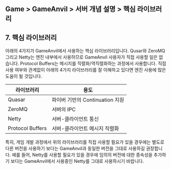 ## Game > GameAnvil > 서버 개념 설명 > 핵심 라이브러리

## 7. 핵심 라이브러리

아래의 4가지가 GameAnvil에서 사용하는 핵심 라이브러리입니다. Qusar와 ZeroMQ 그리고 Netty는 엔진 내부에서 사용하므로 GameAnvil 사용자가 직접 사용할 일은 없습니다. Protocol Buffers는 메시지를 직렬화/역직렬화하는 과정에서 사용합니다. 직접 사용 여부와 관계없이 아래의 4가지 라이브러리를 잘 이해하고 있다면 엔진 사용에 많은 도움이 될 것입니다.

| 라이브러리       | 용도                            |
| ---------------- | ------------------------------- |
| Quasar           | 파이버 기반의 Continuation 지원 |
| ZeroMQ           | 서버의 IPC                      |
| Netty            | 서버-클라이언트 통신            |
| Protocol Buffers | 서버-클라이언트 메시지 직렬화   |

특히, 게임 개발 과정에서 위의 라이브러리를 직접 사용할 필요가 있을 경우에는 별도로 다른 버전을 사용하기 보다는 GameAnvil과 동일한 버전을 그대로 사용하길 권장합니다. 예를 들어, Netty를 사용할 필요가 있을 경우에 임의의 버전에 대한 종속성을 추가하기 보다는 GameAnvil에서 사용중인 Netty를 그대로 사용하시기 바랍니다.
